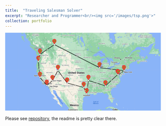 ```yaml
---
title:  "Traveling Salesman Solver"
excerpt: "Researcher and Programmer<br/><img src='/images/tsp.png'>"
collection: portfolio
---
```


![Picture 1](/images/tsp.png)

Please see [repository](https://github.com/muyangye/Traveling_Salesman_Solver_Google_Maps), the readme is pretty clear there.